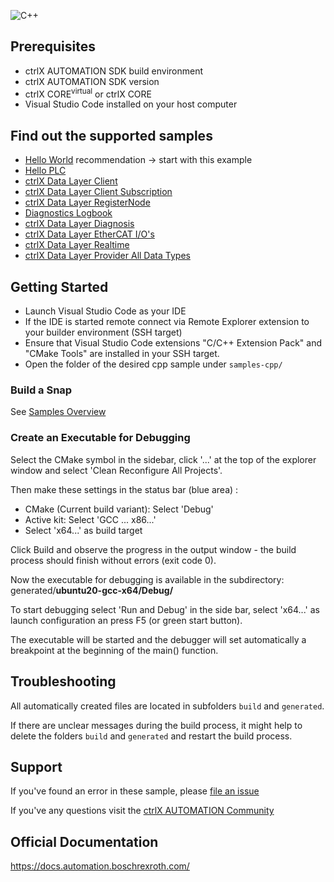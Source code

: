 ![C++](https://upload.wikimedia.org/wikipedia/commons/thumb/1/18/ISO_C%2B%2B_Logo.svg/120px-ISO_C%2B%2B_Logo.svg.png)

## Prerequisites

* ctrlX AUTOMATION SDK build environment
* ctrlX AUTOMATION SDK version
* ctrlX CORE<sup>virtual</sup> or ctrlX CORE
* Visual Studio Code installed on your host computer

## Find out the supported samples 

* [Hello World](./hello.world/README.md) recommendation -> start with this example
* [Hello PLC](./hello.plc/README.md)
* [ctrlX Data Layer Client](./datalayer.client/README.md)
* [ctrlX Data Layer Client Subscription](./datalayer.client.sub/README.md)
* [ctrlX Data Layer RegisterNode](./datalayer.register.node/README.md)
* [Diagnostics Logbook](./diagnostics.logbook/README.md)
* [ctrlX Data Layer Diagnosis](./datalayer.diagnosis/README.md)
* [ctrlX Data Layer EtherCAT I/O's](./datalayer.ecat.io/README.md)
* [ctrlX Data Layer Realtime](./datalayer.realtime/README.md)
* [ctrlX Data Layer Provider All Data Types](./datalayer.provider.all-data/README.md)

## Getting Started

- Launch Visual Studio Code as your IDE
- If the IDE is started remote connect via Remote Explorer extension to your builder environment (SSH target)
- Ensure that Visual Studio Code extensions "C/C++ Extension Pack" and "CMake Tools" are installed in your SSH target.
- Open the folder of the desired cpp sample under  `samples-cpp/`

### Build a Snap

See [Samples Overview](../samples.md)

### Create an Executable for Debugging

Select the CMake symbol in the sidebar, click '...' at the top of the explorer window and select 'Clean Reconfigure All Projects'.

Then make these settings in the status bar (blue area) :

- CMake (Current build variant): Select 'Debug'
- Active kit: Select 'GCC ... x86...'
- Select 'x64...' as build target

Click Build and observe the progress in the output window - the build process should finish without errors (exit code 0).

Now the executable for debugging is available in the subdirectory: generated/__ubuntu20-gcc-x64/Debug/__

To start debugging select 'Run and Debug' in the side bar, select 'x64...' as launch configuration an press F5 (or green start button).

The executable will be started and the debugger will set automatically a breakpoint at the beginning of the main() function.
                     
## Troubleshooting

All automatically created files are located in subfolders `build` and `generated`.  

If there are unclear messages during the build process, it might help to delete the folders `build` and `generated` and restart the build process.

## Support

If you've found an error in these sample, please [file an issue](https://github.com/boschrexroth)

If you've any questions visit the [ctrlX AUTOMATION Community](https://developer.community.boschrexroth.com/)

## Official Documentation

<https://docs.automation.boschrexroth.com/>